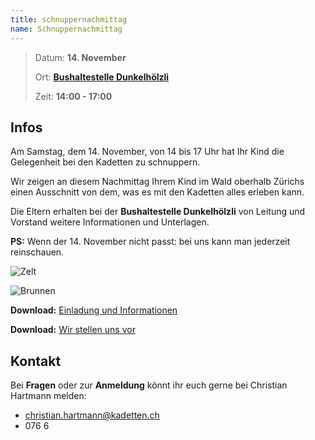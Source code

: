 ```yaml
---
title: schnuppernachmittag
name: Schnuppernachmittag
---
```


> Datum: **14. November**
>
> Ort: **[Bushaltestelle Dunkelhölzli](https://goo.gl/maps/F3WATzoKCWH2)**
>
> Zeit: **14:00 - 17:00**

## Infos

Am Samstag, dem 14. November, von 14 bis 17 Uhr hat Ihr Kind die Gelegenheit bei den Kadetten zu schnuppern.

Wir zeigen an diesem Nachmittag Ihrem Kind im Wald oberhalb Zürichs einen Ausschnitt von dem, was es mit den Kadetten alles erleben kann.

Die Eltern erhalten bei der **Bushaltestelle Dunkelhölzli** von Leitung und Vorstand weitere Informationen und Unterlagen.

**PS:** Wenn der 14. November nicht passt: bei uns kann man jederzeit reinschauen.

<span>

![Zelt](pictures/zelt.jpg)

![Brunnen](pictures/wasser.jpg)

</span>

**Download:** [Einladung und Informationen](files\Einladung-2018-03-03-Dunkelhölzli.pdf)

**Download:** [Wir stellen uns vor](files\Kadetten-Zürich-Wir-stellen-uns-vor.pdf)

## Kontakt

Bei **Fragen** oder zur **Anmeldung** könnt ihr euch gerne bei Christian Hartmann melden:

- [christian.hartmann@kadetten.ch](mailto:christian.hartmann@kadetten.ch?subject=Kadetten-Schnuppernachmittag)
- 076 6
